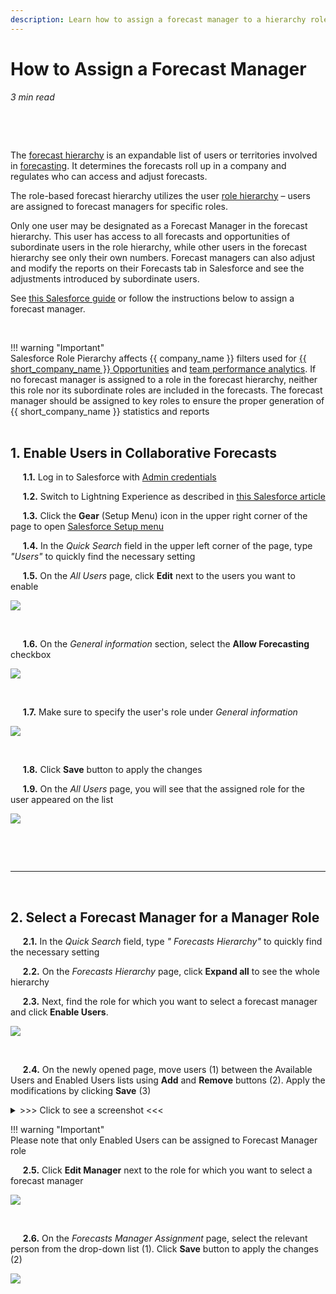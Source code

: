 ```yaml
---
description: Learn how to assign a forecast manager to a hierarchy role in Salesforce
---
```

# How to Assign a Forecast Manager


*3 min read*  

<!-- ShareThis BEGIN --> 
<div class="addthis_inline_share_toolbox"></div>
<!-- End ShareThis --> 

&nbsp;
  
&nbsp;

The [forecast hierarchy](https://help.salesforce.com/s/articleView?id=sf.forecasts3_hierarchy_overview.htm&type=5) is an expandable list of users or territories involved in [forecasting](https://help.salesforce.com/s/articleView?id=sf.dato_visualize_widgets_advanced_forecasting.htm&type=5). It determines the forecasts roll up in a company and regulates who can access and adjust forecasts.        


The role-based forecast hierarchy utilizes the user [role hierarchy](https://help.salesforce.com/s/articleView?id=sf.ls_create_roles_and_hierarchies.htm&type=5) – users are assigned to forecast managers for specific roles.   
  
  
Only one user may be designated as a Forecast Manager in the forecast hierarchy. This user has access to all forecasts and opportunities of subordinate users in the role hierarchy, while other users in the forecast hierarchy see only their own numbers. Forecast managers can also adjust and modify the reports on their Forecasts tab in Salesforce and see the adjustments introduced by subordinate users.       
    

See [this Salesforce guide](https://help.salesforce.com/s/articleView?id=sf.forecasts3_setting_up_your_forecasts_hierarchy.htm&type=5) or follow the instructions below to assign a forecast manager.

&nbsp;  

!!! warning "Important"  
    Salesforce Role Рierarchy affects {{ company_name }} filters used for [{{ short_company_name }} Opportunities](https://docs.revenuegrid.com/articles/Opportunity-details/) and [team performance analytics](https://docs.revenuegrid.com/articles/sales-rep-performance/). If no forecast manager is assigned to a role in the forecast hierarchy, neither this role nor its subordinate roles are included in the forecasts. The forecast manager should be assigned to key roles to ensure the proper generation of {{ short_company_name }} statistics and reports  
&nbsp;
&nbsp;


## **1\.**	Enable Users in Collaborative Forecasts      
  
&nbsp;&nbsp;&nbsp;&nbsp;&nbsp;**1.1.**	 Log in to Salesforce with [Admin credentials](https://admin.salesforce.com/blog/2020/introducing-admin-center-a-new-home-for-salesforce-administrators)    
  
&nbsp;&nbsp;&nbsp;&nbsp;&nbsp;**1\.2\.**	 Switch to Lightning Experience as described in [this Salesforce article](https://help.salesforce.com/articleView?id=000337767&type=1&mode=1)    
  
&nbsp;&nbsp;&nbsp;&nbsp;&nbsp;**1\.3\.**	Click the **Gear** (Setup Menu) icon in the upper right corner of the page to open [Salesforce Setup menu](https://help.salesforce.com/articleView?id=basics_nav_setup.htm&type=0)    
  
&nbsp;&nbsp;&nbsp;&nbsp;&nbsp;**1\.4\.**	In the *Quick Search* field in the upper left corner of the page, type *"Users"* to quickly find the necessary setting     
  
&nbsp;&nbsp;&nbsp;&nbsp;&nbsp;**1\.5\.**	 On the *All Users* page, click **Edit** next to the users you want to enable  

<p>
    <img src="..\..\assets\images\Using-SmartCloud-Connect\How-To-s\assign-forecasting-manager-role\edit-users.png" class="minimized">
</p>  
&nbsp;    

  

&nbsp;&nbsp;&nbsp;&nbsp;&nbsp;**1\.6\.**	 On the *General information* section, select the **Allow Forecasting** checkbox    
  
<p>
    <img src="..\..\assets\images\Using-SmartCloud-Connect\How-To-s\assign-forecasting-manager-role\allow-forecasting-checkbox.png">
</p>  
&nbsp;
  
&nbsp;&nbsp;&nbsp;&nbsp;&nbsp;**1\.7\.**	Make sure to specify the user's role under *General information*    

<p>
    <img src="..\..\assets\images\Using-SmartCloud-Connect\How-To-s\assign-forecasting-manager-role\user-role.png" class="minimized">
</p>  
&nbsp;

&nbsp;&nbsp;&nbsp;&nbsp;&nbsp;**1\.8\.**	 Click  **Save** button to apply the changes

&nbsp;&nbsp;&nbsp;&nbsp;&nbsp;**1\.9\.** On the *All Users* page, you will see that the assigned role for the user appeared on the list

<p>
    <img src="..\..\assets\images\Using-SmartCloud-Connect\How-To-s\assign-forecasting-manager-role\edit-users-result.png" class="minimized">
</p>  
&nbsp;


&nbsp;
***
&nbsp;


## **2\.**	Select a Forecast Manager for a Manager Role      
  
&nbsp;&nbsp;&nbsp;&nbsp;&nbsp;**2\.1\.**	 In the *Quick Search* field, type *" Forecasts Hierarchy"* to quickly find the necessary setting        
  
&nbsp;&nbsp;&nbsp;&nbsp;&nbsp;**2\.2\.**	 On the *Forecasts Hierarchy* page, click **Expand all** to see the whole hierarchy     
  
&nbsp;&nbsp;&nbsp;&nbsp;&nbsp;**2\.3\.**	  Next, find the role for which you want to select a forecast manager and click **Enable Users**. 

<p>
    <img src="..\..\assets\images\Using-SmartCloud-Connect\How-To-s\assign-forecasting-manager-role\hierarchy-enable-users.png">
</p>  
&nbsp;


&nbsp;&nbsp;&nbsp;&nbsp;&nbsp;**2\.4\.** On the newly opened page, move users (1) between the Available Users and Enabled Users lists using **Add** and **Remove** buttons (2). Apply the modifications by clicking **Save** (3)

<details><summary> >>> Click to see a screenshot <<< </summary>
<p>
    <img src="..\..\assets\images\Using-SmartCloud-Connect\How-To-s\assign-forecasting-manager-role\forecasts-users.png" class="minimized">
</p>  
&nbsp;
</details>


!!! warning "Important"    
    Please note that only Enabled Users can be assigned to Forecast Manager role
&nbsp;

&nbsp;&nbsp;&nbsp;&nbsp;&nbsp;**2\.5\.**	Click **Edit Manager** next to the role for which you want to select a forecast manager    

<p>
    <img src="..\..\assets\images\Using-SmartCloud-Connect\How-To-s\assign-forecasting-manager-role\hierarchy-edit-manager.png">
</p>  
&nbsp;

  
&nbsp;&nbsp;&nbsp;&nbsp;&nbsp;**2\.6\.**	 On the *Forecasts Manager Assignment* page, select the relevant person from the drop-down list (1). Click **Save** button to apply the changes (2)

<p>
    <img src="..\..\assets\images\Using-SmartCloud-Connect\How-To-s\assign-forecasting-manager-role\forecast-manager-list.png">
</p> 

&nbsp;


&nbsp;

&nbsp;

